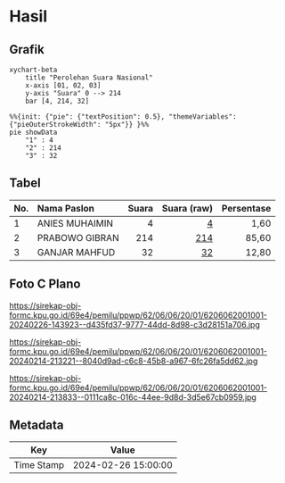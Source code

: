 # Hasil

## Grafik

```mermaid
xychart-beta
    title "Perolehan Suara Nasional"
    x-axis [01, 02, 03]
    y-axis "Suara" 0 --> 214
    bar [4, 214, 32]
```

```mermaid
%%{init: {"pie": {"textPosition": 0.5}, "themeVariables": {"pieOuterStrokeWidth": "5px"}} }%%
pie showData
    "1" : 4
    "2" : 214
    "3" : 32
```

## Tabel

| No. | Nama Paslon    | Suara | Suara (raw) | Persentase |
|:--- |:-------------- | -----:| -----------:| ----------:|
| 1   | ANIES MUHAIMIN | 4     | [4][p-1]    | 1,60       |
| 2   | PRABOWO GIBRAN | 214   | [214][p-2]  | 85,60      |
| 3   | GANJAR MAHFUD  | 32    | [32][p-3]   | 12,80      |


[p-1]: https://github.com/gigit-pemilu/pemilu-2024/blob/main/pilpres/hitung-suara/sub/62-kalimantan-tengah/sub/06-katingan/sub/06-sanaman-mantikei/sub/2001-dehes/sub/001-tps/sub/paslon-1.txt
[p-2]: https://github.com/gigit-pemilu/pemilu-2024/blob/main/pilpres/hitung-suara/sub/62-kalimantan-tengah/sub/06-katingan/sub/06-sanaman-mantikei/sub/2001-dehes/sub/001-tps/sub/paslon-2.txt
[p-3]: https://github.com/gigit-pemilu/pemilu-2024/blob/main/pilpres/hitung-suara/sub/62-kalimantan-tengah/sub/06-katingan/sub/06-sanaman-mantikei/sub/2001-dehes/sub/001-tps/sub/paslon-3.txt

## Foto C Plano

https://sirekap-obj-formc.kpu.go.id/69e4/pemilu/ppwp/62/06/06/20/01/6206062001001-20240226-143923--d435fd37-9777-44dd-8d98-c3d28151a706.jpg

https://sirekap-obj-formc.kpu.go.id/69e4/pemilu/ppwp/62/06/06/20/01/6206062001001-20240214-213221--8040d9ad-c6c8-45b8-a967-6fc26fa5dd62.jpg

https://sirekap-obj-formc.kpu.go.id/69e4/pemilu/ppwp/62/06/06/20/01/6206062001001-20240214-213833--0111ca8c-016c-44ee-9d8d-3d5e67cb0959.jpg


## Metadata

| Key        | Value               |
| ---------- | ------------------- |
| Time Stamp | 2024-02-26 15:00:00 |



